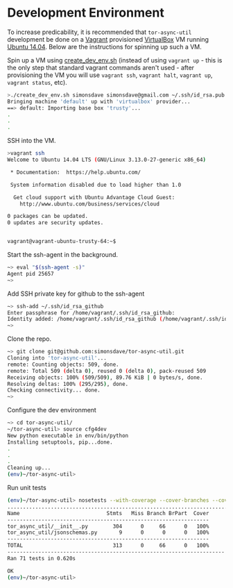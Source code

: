 # Development Environment

To increase predicability, it is recommended
that ```tor-async-util``` development be done on a [Vagrant](http://www.vagrantup.com/) provisioned
[VirtualBox](https://www.virtualbox.org/)
VM running [Ubuntu 14.04](http://releases.ubuntu.com/14.04/).
Below are the instructions for spinning up such a VM.

Spin up a VM using [create_dev_env.sh](create_dev_env.sh)
(instead of using ```vagrant up``` - this is the only step
that standard vagrant commands aren't used - after provisioning
the VM you will use ```vagrant ssh```, ```vagrant halt```,
```vagrant up```, ```vagrant status```, etc).

```bash
>./create_dev_env.sh simonsdave simonsdave@gmail.com ~/.ssh/id_rsa.pub ~/.ssh/id_rsa
Bringing machine 'default' up with 'virtualbox' provider...
==> default: Importing base box 'trusty'...
.
.
.
```

SSH into the VM.

```bash
>vagrant ssh
Welcome to Ubuntu 14.04 LTS (GNU/Linux 3.13.0-27-generic x86_64)

 * Documentation:  https://help.ubuntu.com/

 System information disabled due to load higher than 1.0

  Get cloud support with Ubuntu Advantage Cloud Guest:
    http://www.ubuntu.com/business/services/cloud

0 packages can be updated.
0 updates are security updates.


vagrant@vagrant-ubuntu-trusty-64:~$
```

Start the ssh-agent in the background.

```bash
~> eval "$(ssh-agent -s)"
Agent pid 25657
~>
```

Add SSH private key for github to the ssh-agent

```bash
~> ssh-add ~/.ssh/id_rsa_github
Enter passphrase for /home/vagrant/.ssh/id_rsa_github:
Identity added: /home/vagrant/.ssh/id_rsa_github (/home/vagrant/.ssh/id_rsa_github)
~>
```

Clone the repo.

```bash
~> git clone git@github.com:simonsdave/tor-async-util.git
Cloning into 'tor-async-util'...
remote: Counting objects: 509, done.
remote: Total 509 (delta 0), reused 0 (delta 0), pack-reused 509
Receiving objects: 100% (509/509), 89.76 KiB | 0 bytes/s, done.
Resolving deltas: 100% (295/295), done.
Checking connectivity... done.
~>
```

Configure the dev environment

```bash
~> cd tor-async-util/
~/tor-async-util> source cfg4dev
New python executable in env/bin/python
Installing setuptools, pip...done.
.
.
.
Cleaning up...
(env)~/tor-async-util> 
```

Run unit tests

```bash
(env)~/tor-async-util> nosetests --with-coverage --cover-branches --cover-erase --cover-package tor_async_util
.......................................................................
Name                            Stmts   Miss Branch BrPart  Cover
-----------------------------------------------------------------
tor_async_util/__init__.py        304      0     66      0   100%
tor_async_util/jsonschemas.py       9      0      0      0   100%
-----------------------------------------------------------------
TOTAL                             313      0     66      0   100%
----------------------------------------------------------------------
Ran 71 tests in 0.620s

OK
(env)~/tor-async-util>
```
